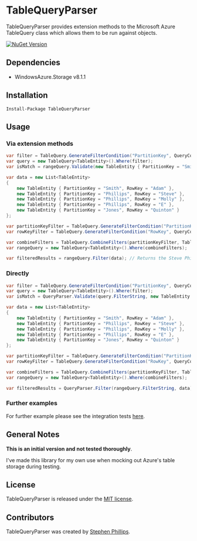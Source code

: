 # TableQueryParser #

TableQueryParser provides extension methods to the Microsoft Azure TableQuery class which allows them to be run against objects.

[![NuGet Version](http://img.shields.io/nuget/v/TableQueryParser.svg?style=flat)](https://www.nuget.org/packages/TableQueryParser/)


## Dependencies

* WindowsAzure.Storage v8.1.1

## Installation

```
Install-Package TableQueryParser
```

## Usage
### Via extension methods

```csharp
var filter = TableQuery.GenerateFilterCondition("PartitionKey", QueryComparisons.Equal, "Smith");
var query = new TableQuery<TableEntity>().Where(filter);
var isMatch = rangeQuery.Validate(new TableEntity { PartitionKey = "Smith", RowKey = "ZZZ" }); // Returns true
```

```csharp
var data = new List<TableEntity>
{
    new TableEntity { PartitionKey = "Smith", RowKey = "Adam" },
    new TableEntity { PartitionKey = "Phillips", RowKey = "Steve" },
    new TableEntity { PartitionKey = "Phillips", RowKey = "Molly" },
    new TableEntity { PartitionKey = "Phillips", RowKey = "E" },
    new TableEntity { PartitionKey = "Jones", RowKey = "Quinton" }
};

var partitionKeyFilter = TableQuery.GenerateFilterCondition("PartitionKey", QueryComparisons.Equal, "Phillips");
var rowKeyFilter = TableQuery.GenerateFilterCondition("RowKey", QueryComparisons.LessThan, "E");

var combineFilters = TableQuery.CombineFilters(partitionKeyFilter, TableOperators.And, rowKeyFilter);
var rangeQuery = new TableQuery<TableEntity>().Where(combineFilters);

var filteredResults = rangeQuery.Filter(data); // Returns the Steve Phillips and Molly Phillips table entities
```

### Directly

```csharp
var filter = TableQuery.GenerateFilterCondition("PartitionKey", QueryComparisons.Equal, "Smith");
var query = new TableQuery<TableEntity>().Where(filter);
var isMatch = QueryParser.Validate(query.FilterString, new TableEntity { PartitionKey = "Smith", RowKey = "ZZZ" }); // Returns true
```

```csharp
var data = new List<TableEntity>
{
    new TableEntity { PartitionKey = "Smith", RowKey = "Adam" },
    new TableEntity { PartitionKey = "Phillips", RowKey = "Steve" },
    new TableEntity { PartitionKey = "Phillips", RowKey = "Molly" },
    new TableEntity { PartitionKey = "Phillips", RowKey = "E" },
    new TableEntity { PartitionKey = "Jones", RowKey = "Quinton" }
};

var partitionKeyFilter = TableQuery.GenerateFilterCondition("PartitionKey", QueryComparisons.Equal, "Phillips");
var rowKeyFilter = TableQuery.GenerateFilterCondition("RowKey", QueryComparisons.LessThan, "E");

var combineFilters = TableQuery.CombineFilters(partitionKeyFilter, TableOperators.And, rowKeyFilter);
var rangeQuery = new TableQuery<TableEntity>().Where(combineFilters);

var filteredResults = QueryParser.Filter(rangeQuery.FilterString, data); // Returns the Steve Phillips and Molly Phillips table entities
```

### Further examples

For further example please see the integration tests [here](https://github.com/Korthax/TableQueryParser/tree/master/tests/TableQueryParser.Tests/Integration).


## General Notes
**This is an initial version and not tested thoroughly**.

I've made this library for my own use when mocking out Azure's table storage during testing.

## License ##

TableQueryParser is released under the [MIT license](https://github.com/Korthax/TableQueryParser/blob/master/LICENSE.md).

## Contributors ##

TableQueryParser was created by [Stephen Phillips](https://github.com/Korthax).